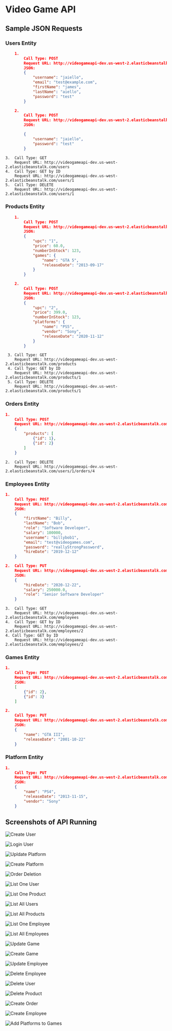 # Video Game API
## Sample JSON Requests
### Users Entity
```json
	1.	
		Call Type: POST
		Request URL: http://videogameapi-dev.us-west-2.elasticbeanstalk.com/users/register
		JSON: 
		{
			"username": "jaiello",
			"email": "test@example.com",
			"firstName": "james",
			"lastName": "aiello",
			"password": "test"
		}
```
```json
	2.	
		Call Type: POST
		Request URL: http://videogameapi-dev.us-west-2.elasticbeanstalk.com/users/login
		JSON: 

		{
			"username": "jaiello",
			"password": "test"
		}
```
	3.	Call Type: GET
		Request URL: http://videogameapi-dev.us-west-2.elasticbeanstalk.com/users
	4. 	Call Type: GET by ID
		Request URL: http://videogameapi-dev.us-west-2.elasticbeanstalk.com/users/1
	5.	Call Type: DELETE
		Request URL: http://videogameapi-dev.us-west-2.elasticbeanstalk.com/users/1
		
### Products Entity
```json
	1.	
		Call Type: POST
		Request URL: http://videogameapi-dev.us-west-2.elasticbeanstalk.com/products/create/game
		JSON: 
		{
			"upc": "1",
			"price": 60.0,
			"numberInStock": 123,
			"games": {
				"name": "GTA 5",
				"releaseDate": "2013-09-17"
			}
		}
```
```json
	2.	
		Call Type: POST
		Request URL: http://videogameapi-dev.us-west-2.elasticbeanstalk.com/products/create/platform
		JSON: 
		{
			"upc": "2",
			"price": 399.0,
			"numberInStock": 123,
			"platforms": {
				"name": "PS5",
				"vendor": "Sony",
				"releaseDate": "2020-11-12"
			}
		}
```
```
 3. Call Type: GET
	Request URL: http://videogameapi-dev.us-west-2.elasticbeanstalk.com/products
 4. Call Type: GET by ID
	Request URL: http://videogameapi-dev.us-west-2.elasticbeanstalk.com/products/1
 5. Call Type: DELETE
	Request URL: http://videogameapi-dev.us-west-2.elasticbeanstalk.com/products/1
```
### Orders Entity
```json
1. 
	Call Type: POST
	Request URL: http://videogameapi-dev.us-west-2.elasticbeanstalk.com/users/1/orders/createOrder
	{
		"products": [
			{"id": 1},
			{"id": 2}
		]
	}
```
```
2.	Call Type: DELETE 
	Request URL: http://videogameapi-dev.us-west-2.elasticbeanstalk.com/users/1/orders/4
```
### Employees Entity
```json
1. 
	Call Type: POST
	Request URL: http://videogameapi-dev.us-west-2.elasticbeanstalk.com/employees/create
	JSON:
	{
	    "firstName": "Billy",
	    "lastName": "Bob",
	    "role": "Software Developer",
	    "salary": 100000,
	    "username": "billybob1",
	    "email": "test@videogames.com",
	    "password": "reallyStrongPassword",
	    "hireDate": "2019-12-12"
	}
```
```json
2.	Call Type: PUT
	Request URL: http://videogameapi-dev.us-west-2.elasticbeanstalk.com/employees/create
	JSON:
	{
		"hireDate": "2020-12-22",
		"salary": 250000.0,
		"role": "Senior Software Developer"
	}
```
```
3.	Call Type: GET 
	Request URL: http://videogameapi-dev.us-west-2.elasticbeanstalk.com/employees
4.	Call Type: GET by ID 
	Request URL: http://videogameapi-dev.us-west-2.elasticbeanstalk.com/employees/2
4. Call Type: GET by ID 
	Request URL: http://videogameapi-dev.us-west-2.elasticbeanstalk.com/employees/2
```
### Games Entity
```json
1. 
	Call Type: POST
	Request URL: http://videogameapi-dev.us-west-2.elasticbeanstalk.com/games/1/assignPlatform/
	JSON:
	[
		{"id": 2},
		{"id": 3}
	]
```
```json
2.	
	Call Type: PUT
	Request URL: http://videogameapi-dev.us-west-2.elasticbeanstalk.com/games/4
	JSON:
	{
		"name": "GTA III",
		"releaseDate": "2001-10-22"
	}
```
### Platform Entity
```json
1.	
	Call Type: PUT
	Request URL: http://videogameapi-dev.us-west-2.elasticbeanstalk.com/games/4
	JSON:
	{
		"name": "PS4",
		"releaseDate": "2013-11-15",
		"vendor": "Sony"
	}
```

## Screenshots of API Running
![Create User](https://github.com/jamesaiello42/Video-Game-API/blob/main/screenshots/users_create.jpg)

![Login User](https://github.com/jamesaiello42/Video-Game-API/blob/main/screenshots/users_login.jpg)

![Upldate Platform](https://github.com/jamesaiello42/Video-Game-API/blob/main/screenshots/platforms_update.jpg)

![Create Platform](https://github.com/jamesaiello42/Video-Game-API/blob/main/screenshots/platform_create.jpg)

![Order Deletion](https://github.com/jamesaiello42/Video-Game-API/blob/main/screenshots/order_delete.jpg)

![List One User](https://github.com/jamesaiello42/Video-Game-API/blob/main/screenshots/list_one_user.jpg)

![List One Product](https://github.com/jamesaiello42/Video-Game-API/blob/main/screenshots/list_one_product.jpg)

![List All Users](https://github.com/jamesaiello42/Video-Game-API/blob/main/screenshots/list_all_users.jpg)

![List All Products](https://github.com/jamesaiello42/Video-Game-API/blob/main/screenshots/list_all_products.jpg)

![List One Employee](https://github.com/jamesaiello42/Video-Game-API/blob/main/screenshots/get_one_employee.jpg)

![List All Employees](https://github.com/jamesaiello42/Video-Game-API/blob/main/screenshots/get_all_employees.jpg)

![Update Game](https://github.com/jamesaiello42/Video-Game-API/blob/main/screenshots/game_update.jpg)

![Create Game](https://github.com/jamesaiello42/Video-Game-API/blob/main/screenshots/game_create.jpg)

![Update Employee](https://github.com/jamesaiello42/Video-Game-API/blob/main/screenshots/employee_update.jpg)

![Delete Employee](https://github.com/jamesaiello42/Video-Game-API/blob/main/screenshots/employee_delete.jpg)

![Delete User](https://github.com/jamesaiello42/Video-Game-API/blob/main/screenshots/delete_user.jpg)

![Delete Product](https://github.com/jamesaiello42/Video-Game-API/blob/main/screenshots/delete_product.jpg)
 
![Create Order](https://github.com/jamesaiello42/Video-Game-API/blob/main/screenshots/create_order.jpg)

![Create Employee](https://github.com/jamesaiello42/Video-Game-API/blob/main/screenshots/create_employee.jpg)

![Add Platforms to Games](https://github.com/jamesaiello42/Video-Game-API/blob/main/screenshots/add_games_to_platform.jpg)